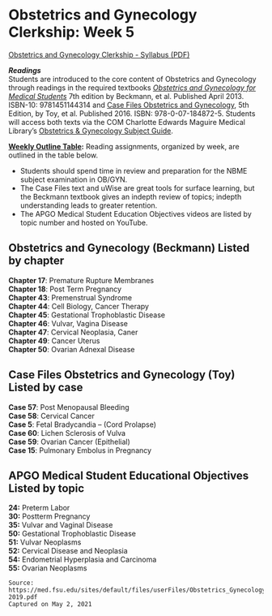# Obstetrics and Gynecology Clerkship: Week 5

[Obstetrics and Gynecology Clerkship - Syllabus (PDF)](/usmle/obgyn/Obstetrics_Gynecology_Syllabus_2018-2019.pdf)

**_Readings_**   
Students are introduced to the core content of Obstetrics and Gynecology through readings in the required textbooks _[Obstetrics and Gynecology for Medical Students](https://login.proxy.lib.fsu.edu/login?url=http://clerkship.lwwhealthlibrary.com/book.aspx?bookid=1527&rotationId=40993)_ 7th edition by Beckmann, et al. Published April 2013. ISBN-10: 9781451144314 and [Case Files Obstetrics and Gynecology](https://login.proxy.lib.fsu.edu/login?url=http://casefiles.mhmedical.com/CaseTOC.aspx?gbosContainerID=184&categoryID=40973), 5th Edition, by Toy, et al. Published 2016. ISBN: 978-0-07-184872-5. Students will access both texts via the COM Charlotte Edwards Maguire Medical Library’s [Obstetrics & Gynecology Subject Guide](https://med-fsu.libguides.com/Ob-Gyn).

**<u>Weekly Outline Table</u>:** Reading assignments, organized by week, are outlined in the table below.

* Students should spend time in review and preparation for the NBME subject examination in OB/GYN.
* The Case Files text and uWise are great tools for surface learning, but the Beckmann textbook gives an indepth review of topics; indepth understanding leads to greater retention.
* The APGO Medical Student Education Objectives videos are listed by topic number and hosted on YouTube. 

## Obstetrics and Gynecology (Beckmann) Listed by chapter

**Chapter 17**: Premature Rupture Membranes   
**Chapter 18**: Post Term Pregnancy   
**Chapter 43**: Premenstrual Syndrome   
**Chapter 44**: Cell Biology, Cancer Therapy   
**Chapter 45**: Gestational Trophoblastic Disease   
**Chapter 46**: Vulvar, Vagina Disease   
**Chapter 47**: Cervical Neoplasia, Caner   
**Chapter 49**: Cancer Uterus   
**Chapter 50**: Ovarian Adnexal Disease

## Case Files Obstetrics and Gynecology (Toy) Listed by case

**Case 57**: Post Menopausal Bleeding   
**Case 58**: Cervical Cancer   
**Case 5**: Fetal Bradycandia – (Cord Prolapse)   
**Case 60**: Lichen Sclerosis of Vulva   
**Case 59**: Ovarian Cancer (Epithelial)   
**Case 15**: Pulmonary Embolus in Pregnancy

## APGO Medical Student Educational Objectives Listed by topic

**24:** Preterm Labor   
**30:** Postterm Pregnancy   
**35:** Vulvar and Vaginal Disease   
**50:** Gestational Trophoblastic Disease   
**51:** Vulvar Neoplasms   
**52:** Cervical Disease and Neoplasia   
**54:** Endometrial Hyperplasia and Carcinoma   
**55:** Ovarian Neoplasms

```
Source:
https://med.fsu.edu/sites/default/files/userFiles/Obstetrics_Gynecology_Syllabus_2018-2019.pdf
Captured on May 2, 2021
```

